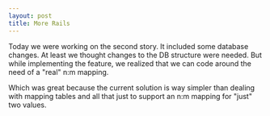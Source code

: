 ```yaml
---
layout: post
title: More Rails
---
```


Today we were working on the second story. It included some database changes. At least we thought changes to the DB structure were needed. But while implementing the feature, we realized that we can code around the need of a "real" n:m mapping.

Which was great because the current solution is way simpler than dealing with mapping tables and all that just to support an n:m mapping for "just" two values.

